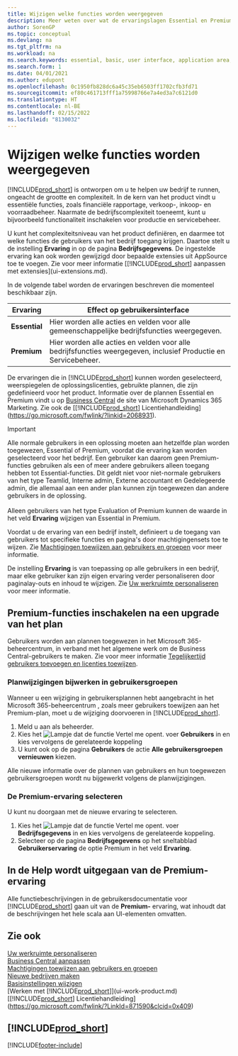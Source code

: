 ```yaml
---
title: Wijzigen welke functies worden weergegeven
description: Meer weten over wat de ervaringslagen Essential en Premium betekenen voor de gebruikersinterface, toepassingsgebieden en uw bedrijf.
author: SorenGP
ms.topic: conceptual
ms.devlang: na
ms.tgt_pltfrm: na
ms.workload: na
ms.search.keywords: essential, basic, user interface, application area, experience
ms.search.form: 1
ms.date: 04/01/2021
ms.author: edupont
ms.openlocfilehash: 0c1950fb828dc6a45c35eb6503ff1702cfb3fd71
ms.sourcegitcommit: ef80c461713fff1a75998766e7a4ed3a7c6121d0
ms.translationtype: HT
ms.contentlocale: nl-BE
ms.lasthandoff: 02/15/2022
ms.locfileid: "8130032"
---
```

# <a name="change-which-features-are-displayed"></a>Wijzigen welke functies worden weergegeven
[!INCLUDE[prod_short](includes/prod_short.md)] is ontworpen om u te helpen uw bedrijf te runnen, ongeacht de grootte en complexiteit. In de kern van het product vindt u essentiële functies, zoals financiële rapportage, verkoop-, inkoop- en voorraadbeheer. Naarmate de bedrijfscomplexiteit toeneemt, kunt u bijvoorbeeld functionaliteit inschakelen voor productie en servicebeheer.

U kunt het complexiteitsniveau van het product definiëren, en daarmee tot welke functies de gebruikers van het bedrijf toegang krijgen. Daartoe stelt u de instelling **Ervaring** in op de pagina **Bedrijfsgegevens**. De ingestelde ervaring kan ook worden gewijzigd door bepaalde extensies uit AppSource toe te voegen. Zie voor meer informatie [[!INCLUDE[prod_short](includes/prod_short.md)] aanpassen met extensies](ui-extensions.md).

In de volgende tabel worden de ervaringen beschreven die momenteel beschikbaar zijn.

| Ervaring | Effect op gebruikersinterface |
| --- | --- |
| **Essential** |Hier worden alle acties en velden voor alle gemeenschappelijke bedrijfsfuncties weergegeven.|
| **Premium** |Hier worden alle acties en velden voor alle bedrijfsfuncties weergegeven, inclusief Productie en Servicebeheer.|

De ervaringen die in [!INCLUDE[prod_short](includes/prod_short.md)] kunnen worden geselecteerd, weerspiegelen de oplossingslicenties, gebruikte plannen, die zijn gedefinieerd voor het product. Informatie over de plannen Essential en Premium vindt u op [Business Central](https://go.microsoft.com/fwlink/?linkid=870242) de site van Microsoft Dynamics 365 Marketing. Zie ook de [[!INCLUDE[prod_short](includes/prod_short.md)] Licentiehandleiding](https://go.microsoft.com/fwlink/?linkid=2068931).

> [!IMPORTANT]  
> Alle normale gebruikers in een oplossing moeten aan hetzelfde plan worden toegewezen, Essential of Premium, voordat die ervaring kan worden geselecteerd voor het bedrijf. Een gebruiker kan daarom geen Premium-functies gebruiken als een of meer andere gebruikers alleen toegang hebben tot Essential-functies. Dit geldt niet voor niet-normale gebruikers van het type Teamlid, Interne admin, Externe accountant en Gedelegeerde admin, die allemaal aan een ander plan kunnen zijn toegewezen dan andere gebruikers in de oplossing.<br /><br /> Alleen gebruikers van het type Evaluation of Premium kunnen de waarde in het veld **Ervaring** wijzigen van Essential in Premium.

Voordat u de ervaring van een bedrijf instelt, definieert u de toegang van gebruikers tot specifieke functies en pagina's door machtigingensets toe te wijzen. Zie [Machtigingen toewijzen aan gebruikers en groepen](ui-define-granular-permissions.md) voor meer informatie.

De instelling **Ervaring** is van toepassing op alle gebruikers in een bedrijf, maar elke gebruiker kan zijn eigen ervaring verder personaliseren door paginalay-outs en inhoud te wijzigen. Zie [Uw werkruimte personaliseren](ui-personalization-user.md) voor meer informatie.

## <a name="enabling-premium-features-after-upgrading-a-plan"></a>Premium-functies inschakelen na een upgrade van het plan
Gebruikers worden aan plannen toegewezen in het Microsoft 365-beheercentrum, in verband met het algemene werk om de Business Central-gebruikers te maken. Zie voor meer informatie [Tegelijkertijd gebruikers toevoegen en licenties toewijzen](/microsoft-365/admin/add-users/add-users?view=o365-worldwide&preserve-view=true).

### <a name="to-update-plan-changes-in-users-groups"></a>Planwijzigingen bijwerken in gebruikersgroepen
Wanneer u een wijziging in gebruikersplannen hebt aangebracht in het Microsoft 365-beheercentrum , zoals meer gebruikers toewijzen aan het Premium-plan, moet u de wijziging doorvoeren in [!INCLUDE[prod_short](includes/prod_short.md)].

1. Meld u aan als beheerder.
2. Kies het ![Lampje dat de functie Vertel me opent.](media/ui-search/search_small.png "Vertel me wat u wilt doen") voer **Gebruikers** in en kies vervolgens de gerelateerde koppeling
3. U kunt ook op de pagina **Gebruikers** de actie **Alle gebruikersgroepen vernieuwen** kiezen.

Alle nieuwe informatie over de plannen van gebruikers en hun toegewezen gebruikersgroepen wordt nu bijgewerkt volgens de planwijzigingen.

### <a name="to-select-the-premium-experience"></a>De Premium-ervaring selecteren
U kunt nu doorgaan met de nieuwe ervaring te selecteren.
1. Kies het ![Lampje dat de functie Vertel me opent.](media/ui-search/search_small.png "Vertel me wat u wilt doen") voer **Bedrijfsgegevens** in en kies vervolgens de gerelateerde koppeling.
2. Selecteer op de pagina **Bedrijfsgegevens** op het sneltabblad **Gebruikerservaring** de optie Premium in het veld **Ervaring**.

## <a name="help-assumes-premium-experience"></a>In de Help wordt uitgegaan van de Premium-ervaring
Alle functiebeschrijvingen in de gebruikersdocumentatie voor [!INCLUDE[prod_short](includes/prod_short.md)] gaan uit van de **Premium-** ervaring, wat inhoudt dat de beschrijvingen het hele scala aan UI-elementen omvatten.

## <a name="see-also"></a>Zie ook
[Uw werkruimte personaliseren](ui-personalization-user.md)  
[Business Central aanpassen](ui-customizing-overview.md)  
[Machtigingen toewijzen aan gebruikers en groepen](ui-define-granular-permissions.md)  
[Nieuwe bedrijven maken](about-new-company.md)  
[Basisinstellingen wijzigen](ui-change-basic-settings.md)  
[Werken met [!INCLUDE[prod_short](includes/prod_short.md)]](ui-work-product.md)  
[[!INCLUDE[prod_short](includes/prod_short.md)] Licentiehandleiding](https://go.microsoft.com/fwlink/?LinkId=871590&clcid=0x409)

## [!INCLUDE[prod_short](includes/free_trial_md.md)]  


[!INCLUDE[footer-include](includes/footer-banner.md)]